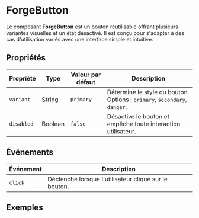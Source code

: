# ForgeButton

Le composant **ForgeButton** est un bouton réutilisable offrant plusieurs variantes visuelles et un état désactivé. Il est conçu pour s'adapter à des cas d'utilisation variés avec une interface simple et intuitive.

## Propriétés

| Propriété   | Type    | Valeur par défaut | Description                                                        |
|-------------|---------|-------------------|--------------------------------------------------------------------|
| `variant`   | String  | `primary`         | Détermine le style du bouton. Options : `primary`, `secondary`, `danger`. |
| `disabled`  | Boolean | `false`           | Désactive le bouton et empêche toute interaction utilisateur.      |

## Événements

| Événement | Description                           |
|-----------|---------------------------------------|
| `click`   | Déclenché lorsque l'utilisateur clique sur le bouton. |

## Exemples
